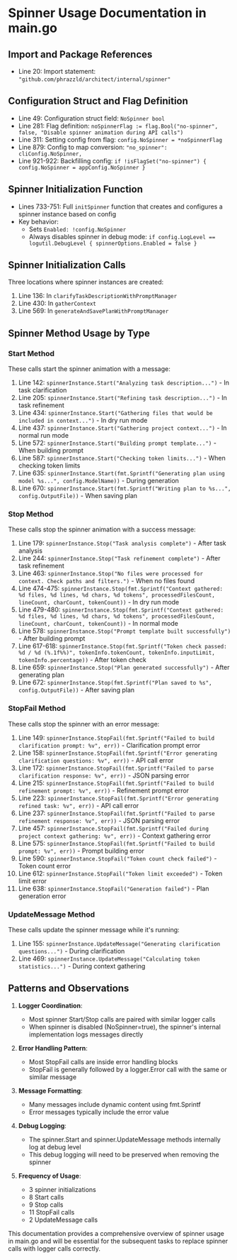# Spinner Usage Documentation in main.go

## Import and Package References
- Line 20: Import statement: `"github.com/phrazzld/architect/internal/spinner"`

## Configuration Struct and Flag Definition
- Line 49: Configuration struct field: `NoSpinner bool`
- Line 281: Flag definition: `noSpinnerFlag := flag.Bool("no-spinner", false, "Disable spinner animation during API calls")`
- Line 311: Setting config from flag: `config.NoSpinner = *noSpinnerFlag`
- Line 879: Config to map conversion: `"no_spinner": cliConfig.NoSpinner,`
- Line 921-922: Backfilling config: `if !isFlagSet("no-spinner") { config.NoSpinner = appConfig.NoSpinner }`

## Spinner Initialization Function
- Lines 733-751: Full `initSpinner` function that creates and configures a spinner instance based on config
- Key behavior: 
  - Sets `Enabled: !config.NoSpinner`
  - Always disables spinner in debug mode: `if config.LogLevel == logutil.DebugLevel { spinnerOptions.Enabled = false }`

## Spinner Initialization Calls
Three locations where spinner instances are created:
1. Line 136: In `clarifyTaskDescriptionWithPromptManager`
2. Line 430: In `gatherContext`
3. Line 569: In `generateAndSavePlanWithPromptManager`

## Spinner Method Usage by Type

### Start Method
These calls start the spinner animation with a message:

1. Line 142: `spinnerInstance.Start("Analyzing task description...")` - In task clarification
2. Line 205: `spinnerInstance.Start("Refining task description...")` - In task refinement
3. Line 434: `spinnerInstance.Start("Gathering files that would be included in context...")` - In dry run mode
4. Line 437: `spinnerInstance.Start("Gathering project context...")` - In normal run mode
5. Line 572: `spinnerInstance.Start("Building prompt template...")` - When building prompt
6. Line 587: `spinnerInstance.Start("Checking token limits...")` - When checking token limits
7. Line 635: `spinnerInstance.Start(fmt.Sprintf("Generating plan using model %s...", config.ModelName))` - During generation
8. Line 670: `spinnerInstance.Start(fmt.Sprintf("Writing plan to %s...", config.OutputFile))` - When saving plan

### Stop Method
These calls stop the spinner animation with a success message:

1. Line 179: `spinnerInstance.Stop("Task analysis complete")` - After task analysis
2. Line 244: `spinnerInstance.Stop("Task refinement complete")` - After task refinement
3. Line 463: `spinnerInstance.Stop("No files were processed for context. Check paths and filters.")` - When no files found
4. Line 474-475: `spinnerInstance.Stop(fmt.Sprintf("Context gathered: %d files, %d lines, %d chars, %d tokens", processedFilesCount, lineCount, charCount, tokenCount))` - In dry run mode
5. Line 479-480: `spinnerInstance.Stop(fmt.Sprintf("Context gathered: %d files, %d lines, %d chars, %d tokens", processedFilesCount, lineCount, charCount, tokenCount))` - In normal mode
6. Line 578: `spinnerInstance.Stop("Prompt template built successfully")` - After building prompt
7. Line 617-618: `spinnerInstance.Stop(fmt.Sprintf("Token check passed: %d / %d (%.1f%%)", tokenInfo.tokenCount, tokenInfo.inputLimit, tokenInfo.percentage))` - After token check
8. Line 659: `spinnerInstance.Stop("Plan generated successfully")` - After generating plan
9. Line 672: `spinnerInstance.Stop(fmt.Sprintf("Plan saved to %s", config.OutputFile))` - After saving plan

### StopFail Method
These calls stop the spinner with an error message:

1. Line 149: `spinnerInstance.StopFail(fmt.Sprintf("Failed to build clarification prompt: %v", err))` - Clarification prompt error
2. Line 158: `spinnerInstance.StopFail(fmt.Sprintf("Error generating clarification questions: %v", err))` - API call error
3. Line 172: `spinnerInstance.StopFail(fmt.Sprintf("Failed to parse clarification response: %v", err))` - JSON parsing error
4. Line 215: `spinnerInstance.StopFail(fmt.Sprintf("Failed to build refinement prompt: %v", err))` - Refinement prompt error
5. Line 223: `spinnerInstance.StopFail(fmt.Sprintf("Error generating refined task: %v", err))` - API call error
6. Line 237: `spinnerInstance.StopFail(fmt.Sprintf("Failed to parse refinement response: %v", err))` - JSON parsing error
7. Line 457: `spinnerInstance.StopFail(fmt.Sprintf("Failed during project context gathering: %v", err))` - Context gathering error
8. Line 575: `spinnerInstance.StopFail(fmt.Sprintf("Failed to build prompt: %v", err))` - Prompt building error
9. Line 590: `spinnerInstance.StopFail("Token count check failed")` - Token count error
10. Line 612: `spinnerInstance.StopFail("Token limit exceeded")` - Token limit error
11. Line 638: `spinnerInstance.StopFail("Generation failed")` - Plan generation error

### UpdateMessage Method
These calls update the spinner message while it's running:

1. Line 155: `spinnerInstance.UpdateMessage("Generating clarification questions...")` - During clarification
2. Line 469: `spinnerInstance.UpdateMessage("Calculating token statistics...")` - During context gathering

## Patterns and Observations

1. **Logger Coordination**:
   - Most spinner Start/Stop calls are paired with similar logger calls
   - When spinner is disabled (NoSpinner=true), the spinner's internal implementation logs messages directly

2. **Error Handling Pattern**:
   - Most StopFail calls are inside error handling blocks
   - StopFail is generally followed by a logger.Error call with the same or similar message

3. **Message Formatting**:
   - Many messages include dynamic content using fmt.Sprintf
   - Error messages typically include the error value

4. **Debug Logging**:
   - The spinner.Start and spinner.UpdateMessage methods internally log at debug level
   - This debug logging will need to be preserved when removing the spinner

5. **Frequency of Usage**:
   - 3 spinner initializations
   - 8 Start calls
   - 9 Stop calls
   - 11 StopFail calls
   - 2 UpdateMessage calls

This documentation provides a comprehensive overview of spinner usage in main.go and will be essential for the subsequent tasks to replace spinner calls with logger calls correctly.